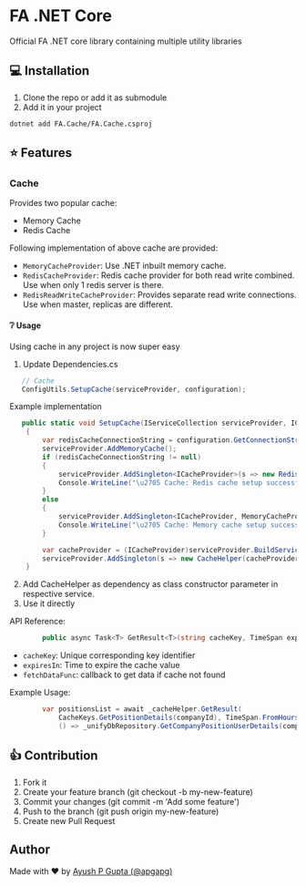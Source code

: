 # FA .NET Core

Official FA .NET core library containing multiple utility libraries

## 💻 Installation

1. Clone the repo or add it as submodule
2. Add it in your project

```shell
dotnet add FA.Cache/FA.Cache.csproj
```

## ⭐ Features

### Cache

Provides two popular cache:

- Memory Cache
- Redis Cache

Following implementation of above cache are provided:

- `MemoryCacheProvider`: Use .NET inbuilt memory cache.
- `RedisCacheProvider`: Redis cache provider for both read write combined. Use when only 1 redis server is there.
- `RedisReadWriteCacheProvider`: Provides separate read write connections. Use when master, replicas are different.

#### ❔ Usage

Using cache in any project is now super easy

1. Update Dependencies.cs

```csharp
   // Cache
   ConfigUtils.SetupCache(serviceProvider, configuration);
```

Example implementation

```csharp
   public static void SetupCache(IServiceCollection serviceProvider, IConfiguration configuration)
    {
        var redisCacheConnectionString = configuration.GetConnectionString("RedisCache");
        serviceProvider.AddMemoryCache();
        if (redisCacheConnectionString != null)
        {
            serviceProvider.AddSingleton<ICacheProvider>(s => new RedisCacheProvider(redisCacheConnectionString));
            Console.WriteLine("\u2705 Cache: Redis cache setup successful");
        }
        else
        {
            serviceProvider.AddSingleton<ICacheProvider, MemoryCacheProvider>();
            Console.WriteLine("\u2705 Cache: Memory cache setup successful");
        }

        var cacheProvider = (ICacheProvider)serviceProvider.BuildServiceProvider().GetService(typeof(ICacheProvider));
        serviceProvider.AddSingleton(s => new CacheHelper(cacheProvider));
    }
```

2. Add CacheHelper as dependency as class constructor parameter in respective service.
3. Use it directly

API Reference:

```csharp
        public async Task<T> GetResult<T>(string cacheKey, TimeSpan expiresIn, Func<Task<T>> fetchDataFunc)
```

- `cacheKey`: Unique corresponding key identifier
- `expiresIn`: Time to expire the cache value
- `fetchDataFunc`: callback to get data if cache not found

Example Usage: 

```csharp
        var positionsList = await _cacheHelper.GetResult(
            CacheKeys.GetPositionDetails(companyId), TimeSpan.FromHours(1),
            () => _unifyDbRepository.GetCompanyPositionUserDetails(companyId));
```

## 👍 Contribution
1. Fork it
2. Create your feature branch (git checkout -b my-new-feature)
3. Commit your changes (git commit -m 'Add some feature')
4. Push to the branch (git push origin my-new-feature)
5. Create new Pull Request

## Author

Made with ❤️ by [Ayush P Gupta (@apgapg)](https://github.com/apgapg)